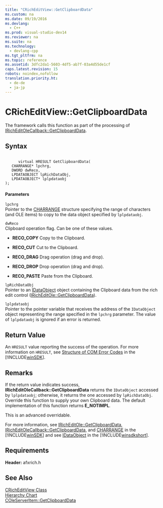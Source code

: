 ```yaml
---
title: "CRichEditView::GetClipboardData"
ms.custom: na
ms.date: 09/19/2016
ms.devlang: 
  - C++
ms.prod: visual-studio-dev14
ms.reviewer: na
ms.suite: na
ms.technology: 
  - devlang-cpp
ms.tgt_pltfrm: na
ms.topic: reference
ms.assetid: 3dfc2da1-5603-4df5-ab7f-03a4d55de1cf
caps.latest.revision: 15
robots: noindex,nofollow
translation.priority.ht: 
  - de-de
  - ja-jp
---
```

# CRichEditView::GetClipboardData
The framework calls this function as part of the processing of [IRichEditOleCallback::GetClipboardData](http://msdn.microsoft.com/library/windows/desktop/bb774315).  
  
## Syntax  
  
```  
  
      virtual HRESULT GetClipboardData(  
   CHARRANGE* lpchrg,  
   DWORD dwReco,  
   LPDATAOBJECT lpRichDataObj,  
   LPDATAOBJECT* lplpdataobj   
);  
```  
  
#### Parameters  
 `lpchrg`  
 Pointer to the [CHARRANGE](http://msdn.microsoft.com/library/windows/desktop/bb787885) structure specifying the range of characters (and OLE items) to copy to the data object specified by `lplpdataobj`.  
  
 `dwReco`  
 Clipboard operation flag. Can be one of these values.  
  
-   **RECO_COPY** Copy to the Clipboard.  
  
-   **RECO_CUT** Cut to the Clipboard.  
  
-   **RECO_DRAG** Drag operation (drag and drop).  
  
-   **RECO_DROP** Drop operation (drag and drop).  
  
-   **RECO_PASTE** Paste from the Clipboard.  
  
 `lpRichDataObj`  
 Pointer to an [IDataObject](http://msdn.microsoft.com/library/windows/desktop/ms688421) object containing the Clipboard data from the rich edit control ([IRichEditOle::GetClipboardData](http://msdn.microsoft.com/library/windows/desktop/bb774341)).  
  
 `lplpdataobj`  
 Pointer to the pointer variable that receives the address of the `IDataObject` object representing the range specified in the `lpchrg` parameter. The value of `lplpdataobj` is ignored if an error is returned.  
  
## Return Value  
 An `HRESULT` value reporting the success of the operation. For more information on `HRESULT`, see [Structure of COM Error Codes](http://msdn.microsoft.com/library/windows/desktop/ms690088) in the [!INCLUDE[winSDK](../vs140/includes/winSDK_md.md)].  
  
## Remarks  
 If the return value indicates success, **IRichEditOleCallback::GetClipboardData** returns the `IDataObject` accessed by `lplpdataobj`; otherwise, it returns the one accessed by `lpRichDataObj`. Override this function to supply your own Clipboard data. The default implementation of this function returns **E_NOTIMPL**.  
  
 This is an advanced overridable.  
  
 For more information, see [IRichEditOle::GetClipboardData](http://msdn.microsoft.com/library/windows/desktop/bb774341), [IRichEditOleCallback::GetClipboardData](http://msdn.microsoft.com/library/windows/desktop/bb774315), and [CHARRANGE](http://msdn.microsoft.com/library/windows/desktop/bb787885) in the [!INCLUDE[winSDK](../vs140/includes/winSDK_md.md)] and see [IDataObject](http://msdn.microsoft.com/library/windows/desktop/ms688421) in the [!INCLUDE[winsdkshort](../vs140/includes/winsdkshort_md.md)].  
  
## Requirements  
 **Header:** afxrich.h  
  
## See Also  
 [CRichEditView Class](../vs140/CRichEditView-Class.md)   
 [Hierarchy Chart](../vs140/Hierarchy-Chart.md)   
 [COleServerItem::GetClipboardData](../vs140/COleServerItem--GetClipboardData.md)